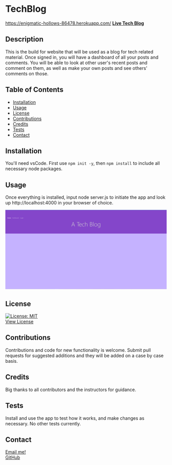 # TechBlog
https://enigmatic-hollows-86478.herokuapp.com/
**[Live Tech Blog](https://enigmatic-hollows-86478.herokuapp.com/)**

## Description
This is the build for website that will be used as a blog for tech related material. Once signed in, you will have a dashboard of all your posts and comments. You will be able to look at other user's recent posts and comment on them, as well as make your own posts and see others' comments on those.
## Table of Contents
- [Installation](#installation)
- [Usage](#usage)
- [License](#license)
- [Contributions](#contributions)
- [Credits](#credits)
- [Tests](#tests)
- [Contact](#contact)
## Installation
You'll need vsCode. First use `npm init -y`, then `npm install` to include all necessary node packages.
## Usage
Once everything is installed, input node server.js to initiate the app and look up http://localhost:4000 in your browser of choice.


![Demonstration picture](https://github.com/JusticeGTR/TechBlog/blob/main/assets/images/Capture.PNG)  


## License
[![License: MIT](https://img.shields.io/badge/License-MIT-yellow.svg)](https://opensource.org/licenses/MIT)  
[View License](https://choosealicense.com/licenses/mit/)

## Contributions
Contributions and code for new functionality is welcome. Submit pull requests for suggested additions and they will be added on a case by case basis.
## Credits
Big thanks to all contributors and the instructors for guidance.
## Tests
Install and use the app to test how it works, and make changes as necessary. No other tests currently.
## Contact
[Email me!](justinlindseyLHR@gmail.com)  
[GitHub](https://github.com/JusticeGTR)